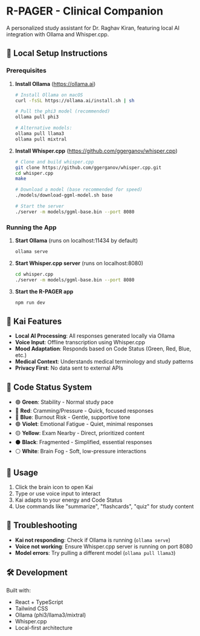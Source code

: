 # R-PAGER - Clinical Companion

A personalized study assistant for Dr. Raghav Kiran, featuring local AI integration with Ollama and Whisper.cpp.

## 🚀 Local Setup Instructions

### Prerequisites

1. **Install Ollama** (https://ollama.ai)
   ```bash
   # Install Ollama on macOS
   curl -fsSL https://ollama.ai/install.sh | sh
   
   # Pull the phi3 model (recommended)
   ollama pull phi3
   
   # Alternative models:
   ollama pull llama3
   ollama pull mixtral
   ```

2. **Install Whisper.cpp** (https://github.com/ggerganov/whisper.cpp)
   ```bash
   # Clone and build whisper.cpp
   git clone https://github.com/ggerganov/whisper.cpp.git
   cd whisper.cpp
   make
   
   # Download a model (base recommended for speed)
   ./models/download-ggml-model.sh base
   
   # Start the server
   ./server -m models/ggml-base.bin --port 8080
   ```

### Running the App

1. **Start Ollama** (runs on localhost:11434 by default)
   ```bash
   ollama serve
   ```

2. **Start Whisper.cpp server** (runs on localhost:8080)
   ```bash
   cd whisper.cpp
   ./server -m models/ggml-base.bin --port 8080
   ```

3. **Start the R-PAGER app**
   ```bash
   npm run dev
   ```

## 🤖 Kai Features

- **Local AI Processing**: All responses generated locally via Ollama
- **Voice Input**: Offline transcription using Whisper.cpp
- **Mood Adaptation**: Responds based on Code Status (Green, Red, Blue, etc.)
- **Medical Context**: Understands medical terminology and study patterns
- **Privacy First**: No data sent to external APIs

## 🎯 Code Status System

- 🟢 **Green**: Stability - Normal study pace
- 🔴 **Red**: Cramming/Pressure - Quick, focused responses
- 🔷 **Blue**: Burnout Risk - Gentle, supportive tone
- 🟣 **Violet**: Emotional Fatigue - Quiet, minimal responses
- 🟡 **Yellow**: Exam Nearby - Direct, prioritized content
- ⚫ **Black**: Fragmented - Simplified, essential responses
- ⚪ **White**: Brain Fog - Soft, low-pressure interactions

## 📱 Usage

1. Click the brain icon to open Kai
2. Type or use voice input to interact
3. Kai adapts to your energy and Code Status
4. Use commands like "summarize", "flashcards", "quiz" for study content

## 🔧 Troubleshooting

- **Kai not responding**: Check if Ollama is running (`ollama serve`)
- **Voice not working**: Ensure Whisper.cpp server is running on port 8080
- **Model errors**: Try pulling a different model (`ollama pull llama3`)

## 🛠️ Development

Built with:
- React + TypeScript
- Tailwind CSS
- Ollama (phi3/llama3/mixtral)
- Whisper.cpp
- Local-first architecture